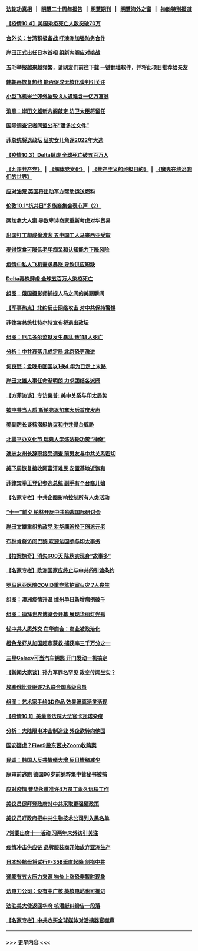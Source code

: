 #### [法轮功真相](https://github.com/gfw-breaker/truth/blob/master/README.md?t=0) &nbsp;&nbsp;|&nbsp;&nbsp; [明慧二十周年报告](https://github.com/gfw-breaker/mh-reports/blob/master/README.md?t=0) &nbsp;&nbsp;|&nbsp;&nbsp;[明慧期刊](https://github.com/gfw-breaker/mh-qikan) &nbsp;&nbsp;|&nbsp;&nbsp; [明慧海外之窗](https://github.com/gfw-breaker/mh-news/blob/master/README.md?t=0) &nbsp;&nbsp;|&nbsp;&nbsp; [神韵特别报道](https://github.com/gfw-breaker/mh-news/blob/master/shenyun.md?t=0)
#### [【疫情10.4】美国染疫死亡人数突破70万](../pages/nsc418/n13279837.md?t=10041950) 
#### [台外长：台湾积极备战 吁澳洲加强防务合作](../pages/nsc418/n13280021.md?t=10041950) 
#### [岸田正式出任日本首相 组新内阁应对挑战](../pages/nsc418/n13279585.md?t=10041950) 
#### 五毛举报越来越频繁，请网友们前往下载 [一键翻墙软件](https://github.com/gfw-breaker/ssr-accounts)，并将此项目推荐给亲友
#### [韩朝再恢复热线 能否促成无核化谈判引关注](../pages/nsc418/n13279296.md?t=10041950) 
#### [小型飞机米兰郊外坠毁 8人遇难含一亿万富翁](../pages/nsc418/n13278829.md?t=10041950) 
#### [消息：岸田文雄新内阁敲定 防卫大臣将留任](../pages/nsc418/n13278428.md?t=10041950) 
#### [国际调查记者同盟公布“潘多拉文件”](../pages/nsc418/n13278711.md?t=10041950) 
#### [菲总统将退政坛 证实女儿角逐2022年大选](../pages/nsc418/n13278443.md?t=10041950) 
#### [【疫情10.3】Delta肆虐 全球死亡破五百万人](../pages/nsc418/n13278027.md?t=10041950) 
#### [《九评共产党》](https://github.com/begood0513/9ping.md/blob/master/README.md) &nbsp;|&nbsp; [《解体党文化》](../../../../jtdwh.md/blob/master/README.md)  &nbsp;|&nbsp; [《共产主义的终极目的》](../../../../gczydzjmd.md/blob/master/README.md) &nbsp;|&nbsp; [《魔鬼在统治我们的世界》](../../../../mgztzwmdsj.md/blob/master/README.md) 
#### [应对油荒 英国将出动军方帮助运送燃料](../pages/nsc418/n13277277.md?t=10041950) 
#### [伦敦10.1“抗共日”多族裔集会表心声（2）](../pages/nsc418/n13277252.md?t=10041950) 
#### [两加拿大人案 导致卑诗商家重新考虑对华贸易](../pages/nsc418/n13277093.md?t=10041950) 
#### [出国打工却成偷渡客 五中国工人马来西亚受审](../pages/nsc418/n13277025.md?t=10041950) 
#### [麦得饮食可降低老年痴呆和认知能力下降风险](../pages/nsc418/n13276978.md?t=10041950) 
#### [疫情中私人飞机需求暴涨 导致供应短缺](../pages/nsc418/n13276812.md?t=10041950) 
#### [Delta毒株肆虐 全球五百万人染疫死亡](../pages/nsc418/n13276554.md?t=10041950) 
#### [组图：俄国摄影师捕捉人马之间的美丽瞬间](../pages/nsc418/n13276234.md?t=10041950) 
#### [【军事热点】北约反击网络攻击 对中共保持警惕](../pages/nsc418/n13274902.md?t=10041950) 
#### [菲律宾总统杜特尔特宣布将退出政坛](../pages/nsc418/n13276518.md?t=10041950) 
#### [组图：厄瓜多尔监狱发生暴乱 致118人死亡](../pages/nsc418/n13276063.md?t=10041950) 
#### [分析：中共衰落几成定局 北京恐更激进](../pages/nsc418/n13275819.md?t=10041950) 
#### [何良懋：孟晚舟回国以1换4 华为已走上末路 ](../pages/nsc418/n13276045.md?t=10041950) 
#### [岸田文雄人事任命渐明朗 力求团结各派阀](../pages/nsc418/n13276050.md?t=10041950) 
#### [【方菲访谈】专访桑普: 美中关系与印太局势](../pages/nsc418/n13275473.md?t=10041950) 
#### [被中共当人质 斯帕弗返加拿大后首度发声](../pages/nsc418/n13275665.md?t=10041950) 
#### [美副防长谈核潜艇协议和中共侵台威胁](../pages/nsc418/n13275534.md?t=10041950) 
#### [北雪平办文化节 瑞典人学炼法轮功赞“神奇”](../pages/nsc418/n13270060.md?t=10041950) 
#### [澳洲女州长辞职接受调查 前男友与中共关系密切](../pages/nsc418/n13275142.md?t=10041950) 
#### [美下周恢复接收阿富汗难民 安置基地近饱和](../pages/nsc418/n13274973.md?t=10041950) 
#### [菲律宾拳王登记参选总统 副手有个台裔儿媳](../pages/nsc418/n13275154.md?t=10041950) 
#### [【名家专栏】中共企图影响控制所有人类活动](../pages/nsc418/n13274449.md?t=10041950) 
#### [“十一”前夕 柏林开反中共独裁国际研讨会](../pages/nsc418/n13275034.md?t=10041950) 
#### [岸田文雄重组执政党 对华鹰派换下鸽派元老](../pages/nsc418/n13275057.md?t=10041950) 
#### [布林肯将访问巴黎 欢迎法国参与印太事务](../pages/nsc418/n13274904.md?t=10041950) 
#### [【拍案惊奇】消失600天 陈秋实现身“故事多”](../pages/nsc418/n13273289.md?t=10041950) 
#### [【名家专栏】欧洲国家应终止与中共的引渡条约](../pages/nsc418/n13274402.md?t=10041950) 
#### [罗马尼亚医院COVID重症监护室火灾 7人丧生](../pages/nsc418/n13274832.md?t=10041950) 
#### [组图：澳洲疫情升温 维州单日新增病例破千](../pages/nsc418/n13274240.md?t=10041950) 
#### [组图：迪拜世界博览会开幕 展现华丽灯光秀](../pages/nsc418/n13273872.md?t=10041950) 
#### [忧中共人质外交 在华商会：商业被政治化](../pages/nsc418/n13274724.md?t=10041950) 
#### [橙色龙虾从加国超市获救 捕获率三千万分之一](../pages/nsc418/n13274694.md?t=10041950) 
#### [三星Galaxy可当汽车钥匙 开门发动一机搞定](../pages/nsc418/n13274502.md?t=10041950) 
#### [【新闻大家谈】孙力军罪名罕见 政变传闻坐实？](../pages/nsc418/n13274209.md?t=10041950) 
#### [埃塞俄比亚驱逐7名联合国高级官员](../pages/nsc418/n13274221.md?t=10041950) 
#### [组图：艺术家手绘3D作品 效果逼真活灵活现](../pages/nsc418/n13273973.md?t=10041950) 
#### [【疫情10.1】美最高法院大法官卡瓦诺染疫](../pages/nsc418/n13274035.md?t=10041950) 
#### [分析：大陆限电冲击制造业 外企欲转向他国](../pages/nsc418/n13273504.md?t=10041950) 
#### [国安疑虑？Five9股东否决Zoom收购案](../pages/nsc418/n13273502.md?t=10041950) 
#### [民调：韩国人反共情绪大增 反日情绪减少](../pages/nsc418/n13273060.md?t=10041950) 
#### [庭审前逃跑 德国96岁前纳粹集中营秘书被捕](../pages/nsc418/n13273156.md?t=10041950) 
#### [应对疫情 普华永道准许4万员工永久远程工作](../pages/nsc418/n13272993.md?t=10041950) 
#### [美议员促拜登政府对中共采取更强硬政策](../pages/nsc418/n13272810.md?t=10041950) 
#### [美议员吁政府把中共生物技术公司列入黑名单](../pages/nsc418/n13272772.md?t=10041950) 
#### [7常委出席十一活动 习两年未外访引关注](../pages/nsc418/n13272009.md?t=10041950) 
#### [疫情冲击供应链 品牌服装商开始放弃亚洲生产](../pages/nsc418/n13272341.md?t=10041950) 
#### [日本轻航母将试行F-35B垂直起降 剑指中共](../pages/nsc418/n13272317.md?t=10041950) 
#### [通膨有五大压力来源 物价上涨恐非暂时现象](../pages/nsc418/n13272310.md?t=10041950) 
#### [法电力公司：没有中广核 英核电站也可推进](../pages/nsc418/n13272098.md?t=10041950) 
#### [法驻美大使返回华府 核潜艇纠纷告一段落](../pages/nsc418/n13272053.md?t=10041950) 
#### [【名家专栏】中共收买全球媒体对活摘器官噤声](../pages/nsc418/n13271659.md?t=10041950) 

----
#### [ >>> 更早内容 <<< ](../indexes/nsc418-earlier.md)
